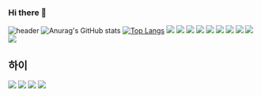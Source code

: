 ### Hi there 👋

<!--
**choiSeokYoon/choiSeokYoon** is a ✨ _special_ ✨ repository because its `README.md` (this file) appears on your GitHub profile.

Here are some ideas to get you started:

- 🔭 I’m currently working on ...
- 🌱 I’m currently learning ...
- 👯 I’m looking to collaborate on ...
- 🤔 I’m looking for help with ...
- 💬 Ask me about ...
- 📫 How to reach me: ...
- 😄 Pronouns: ...
- ⚡ Fun fact: ...
-->
 ![header](https://capsule-render.vercel.app/api?type=waving&color=auto&height=300&section=header&text=capsule%20render&fontSize=90)
 ![Anurag's GitHub stats](https://github-readme-stats.vercel.app/api?username=choiSeokYoon&show_icons=true&theme=radical)
 [![Top Langs](https://github-readme-stats.vercel.app/api/top-langs/?username=choiSeokYoon&layout=compact)](https://github.com/choiSeokYoon/github-readme-stats)
 <img src="https://img.shields.io/badge/HTML5-E34F26?style=flat&logo=HTML5&logoColor=white"/>
 <img src="https://img.shields.io/badge/CSS3-1572B6?style=flat&logo=CSS3&logoColor=white"/>
 <img src="https://img.shields.io/badge/JavaScript-F7DF1E?style=flat&logo=JavaScript&logoColor=white"/>
 <img src="https://img.shields.io/badge/jQuery-0769AD?style=flat&logo=jQuery&logoColor=white"/>
 <img src="https://img.shields.io/badge/Node.js-339933?style=flat&logo=Node.js&logoColor=white"/>
 <img src="https://img.shields.io/badge/MongoDB-47A248?style=flat&logo=MongoDB&logoColor=white"/>
 <img src="https://img.shields.io/badge/React-61DAFB?style=flat&logo=React&logoColor=white"/>
 <img src="https://img.shields.io/badge/Recoil-FF4655?style=flat&logo=Recoil&logoColor=white"/>
 <img src="https://img.shields.io/badge/Express-000000?style=flat&logo=Express&logoColor=white"/>
 <img src="https://img.shields.io/badge/Postman-FF6C37?style=flat&logo=Postman&logoColor=white"/>
 
 <h2>하이</h2>
 <img src="https://img.shields.io/badge/GitHub-181717?style=flat&logo=GitHub&logoColor=white"/>
 <img src="https://img.shields.io/badge/vscode-5C2D91?style=flat&logo=Visual Studio&logoColor=white"/>
 <img src="https://img.shields.io/badge/Vue.js-4FC08D?style=flat&logo=Vue.js&logoColor=white"/>
 <img src="https://img.shields.io/badge/Sass-CC6699?style=flat&logo=Sass&logoColor=white"/>
 
